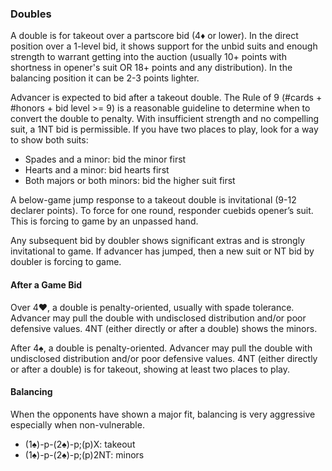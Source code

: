 ### Doubles
A double is for takeout over a partscore bid (4♦ or lower). 
In the direct position over a 1-level bid, it shows support for the unbid suits and 
enough strength to warrant getting into the auction 
(usually 10+ points with shortness in opener's suit OR 18+ points and any distribution). 
In the balancing position it can be 2-3 points lighter.

Advancer is expected to bid after a takeout double. 
The Rule of 9 (#cards + #honors + bid level >= 9) is a reasonable guideline to determine when to convert the double to penalty.
With insufficient strength and no compelling suit, a 1NT bid is permissible. 
If you have two places to play, look for a way to show both suits:
* Spades and a minor: bid the minor first
* Hearts and a minor: bid hearts first
* Both majors or both minors: bid the higher suit first

A below-game jump response to a takeout double is invitational (9-12 declarer points). 
To force for one round, responder cuebids opener’s suit. 
This is forcing to game by an unpassed hand.

Any subsequent bid by doubler shows significant extras and is strongly invitational to game. 
If advancer has jumped, then a new suit or NT bid by doubler is forcing to game.

#### After a Game Bid
Over 4♥, a double is penalty-oriented, usually with spade tolerance. Advancer may pull the double with undisclosed distribution and/or poor defensive values. 4NT (either directly or after a double) shows the minors.

After 4♠, a double is penalty-oriented. Advancer may pull the double with undisclosed distribution and/or poor defensive values. 4NT (either directly or after a double) is for takeout, showing at least two places to play.

#### Balancing
When the opponents have shown a major fit, balancing is very aggressive especially when non-vulnerable. 

* (1♠)-p-(2♠)-p;(p)X: takeout
* (1♠)-p-(2♠)-p;(p)2NT: minors
